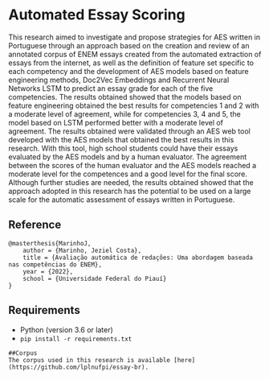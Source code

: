 # Automated Essay Scoring

This research aimed to investigate and propose strategies for AES written in Portuguese through an approach based on the creation and review of an annotated corpus of ENEM essays created from the automated extraction of essays from the internet, as well as the definition of feature set specific to each competency and the development of AES models based on feature engineering methods, Doc2Vec Embeddings and Recurrent Neural Networks  LSTM  to predict an essay grade for each of the five competencies. The results obtained showed that the models based on feature engineering obtained the best results for competencies 1 and 2 with a moderate level of agreement, while for competencies 3, 4 and 5, the model based on LSTM performed better with a moderate level of agreement. The results obtained were validated through an AES web tool developed with the AES models that obtained the best results in this research. With this tool, high school students could have their essays evaluated by the AES models and by a human evaluator. The agreement between the scores of the human evaluator and the AES models reached a moderate level for the competences and a good level for the final score. Although further studies are needed, the results obtained showed that the approach adopted in this research has the potential to be used on a large scale for the automatic assessment of essays written in Portuguese.

## Reference

```
@masterthesis{MarinhoJ,
    author = {Marinho, Jeziel Costa},
    title = {Avaliação automática de redações: Uma abordagem baseada nas competências do ENEM},
    year = {2022},
    school = {Universidade Federal do Piauí}
}

```

## Requirements

- Python (version 3.6 or later)
- `pip install -r requirements.txt`

```
##Corpus
The corpus used in this research is available [here](https://github.com/lplnufpi/essay-br).
